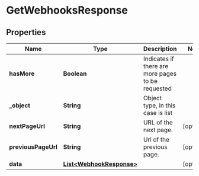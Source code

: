 

# GetWebhooksResponse


## Properties

| Name | Type | Description | Notes |
|------------ | ------------- | ------------- | -------------|
|**hasMore** | **Boolean** | Indicates if there are more pages to be requested |  |
|**_object** | **String** | Object type, in this case is list |  |
|**nextPageUrl** | **String** | URL of the next page. |  [optional] |
|**previousPageUrl** | **String** | Url of the previous page. |  [optional] |
|**data** | [**List&lt;WebhookResponse&gt;**](WebhookResponse.md) |  |  [optional] |



